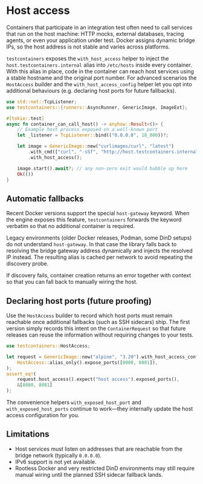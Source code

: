 # Host access

Containers that participate in an integration test often need to call services
that run on the host machine: HTTP mocks, external databases, tracing agents,
or even your application under test. Docker assigns dynamic bridge IPs, so the
host address is not stable and varies across platforms.

`testcontainers` exposes the `with_host_access` helper to inject the
`host.testcontainers.internal` alias into `/etc/hosts` inside every container.
With this alias in place, code in the container can reach host services using a
stable hostname and the original port number. For advanced scenarios the
`HostAccess` builder and the `with_host_access_config` helper let you opt into
additional behaviours (e.g. declaring host ports for future fallbacks).

```rust
use std::net::TcpListener;
use testcontainers::{runners::AsyncRunner, GenericImage, ImageExt};

#[tokio::test]
async fn container_can_call_host() -> anyhow::Result<()> {
    // Example host process exposed on a well-known port
    let _listener = TcpListener::bind(("0.0.0.0", 18_080))?;

    let image = GenericImage::new("curlimages/curl", "latest")
        .with_cmd(["curl", "-sSf", "http://host.testcontainers.internal:18080"]) 
        .with_host_access();

    image.start().await?; // any non-zero exit would bubble up here
    Ok(())
}
```

## Automatic fallbacks

Recent Docker versions support the special `host-gateway` keyword. When the
engine exposes this feature, `testcontainers` forwards the keyword verbatim so
that no additional container is required.

Legacy environments (older Docker releases, Podman, some DinD setups) do not
understand `host-gateway`. In that case the library falls back to resolving the
bridge gateway address dynamically and injects the resolved IP instead. The
resulting alias is cached per network to avoid repeating the discovery probe.

If discovery fails, container creation returns an error together with context so
that you can fall back to manually wiring the host.

## Declaring host ports (future proofing)

Use the `HostAccess` builder to record which host ports must remain reachable
once additional fallbacks (such as SSH sidecars) ship. The first version simply
records this intent on the `ContainerRequest` so that future releases can reuse
the information without requiring changes to your tests.

```rust
use testcontainers::HostAccess;

let request = GenericImage::new("alpine", "3.20").with_host_access_config(
    HostAccess::alias_only().expose_ports([8080, 8081]),
);
assert_eq!(
    request.host_access().expect("host access").exposed_ports(),
    &[8080, 8081]
);
```

The convenience helpers `with_exposed_host_port` and `with_exposed_host_ports`
continue to work—they internally update the host access configuration for you.

## Limitations

* Host services must listen on addresses that are reachable from the bridge
  network (typically `0.0.0.0`).
* IPv6 support is not yet available.
* Rootless Docker and very restricted DinD environments may still require
  manual wiring until the planned SSH sidecar fallback lands.
